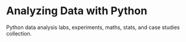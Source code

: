 # Analyzing Data with Python
Python data analysis labs, experiments, maths, stats, and case studies collection.
